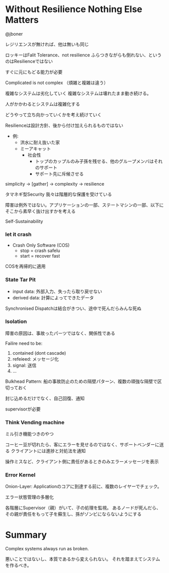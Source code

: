 Without Resilience Nothing Else Matters
=======================================

@jboner

レジリエンスが無ければ、他は無いも同じ

ロッキーはFalit Tolerance、not resilience
ふらつきながらも倒れない、というのはResilienceではない

すぐに元にもどる能力が必要

Complicated is not complex （煩雑と複雑は違う）

複雑なシステムは劣化していく
複雑なシステムは壊れたまま動き続ける。

人がかかわるとシステムは複雑化する

どうやって立ち向かっていくかを考え続けていく

Resilienceは設計方針、後から付け加えられるものではない

- 例:
    - 洪水に耐え抜いた家
    - ミーアキャット
        - 社会性
            - トップのカップルのみ子孫を残せる、他のグループメンバはそれのサポート
            - サポート先に斥候させる

simplicity -> [gather] -> complexity -> resilience

タマネギ型Security
    我々は階層的な保護を受けている

障害は例外ではない。アプリケーションの一部、ステートマシンの一部、以下にそこから素早く抜け出すかを考える

Self-Sustainability

### let it crash

- Crash Only Software (COS)
    - stop = crash safelu
    - start = recover fast

COSを再帰的に適用


### State Tar Pit

- input data: 外部入力、失ったら取り戻せない
- derived data: 計算によってできたデータ

Synchronised Dispatchは結合がきつい、途中で死んだらみんな死ぬ


### Isolation

障害の原因は、事故ったパーツではなく、関係性である

Failire need to be:
1. contained (dont cascade)
2. refeieed: メッセージ化
3. signal: 送信
4. ...

Bulkhead Pattern: 船の事故防止のための隔壁パターン、複数の頑強な隔壁で区切っておく

封じ込めるだけでなく、自己回復、通知

supervisorが必要

### Think Vending machine

ミル引き機能つきのやつ

コーヒー豆が切れたら、客にエラーを見せるのではなく、サポートベンダーに送る
クライアントには進捗と対処法を通知

操作ミスなど、クライアント側に責任があるときのみエラーメッセージを表示

### Error Kernel

Onion-Layer: Applicationのコアに到達する前に、複数のレイヤーでチェック。

エラー状態管理の多層化

各階層にSupervisor（親）がいて、子の処理を監視。
あるノードが死んだら、その親が責任をもって子を蘇生し、孫がゾンビにならないようにする

Summary
=======

Complex systems always run as broken.

悪いことではないし、本質であるから変えられない。
それを踏まえてシステムを作るべき。
